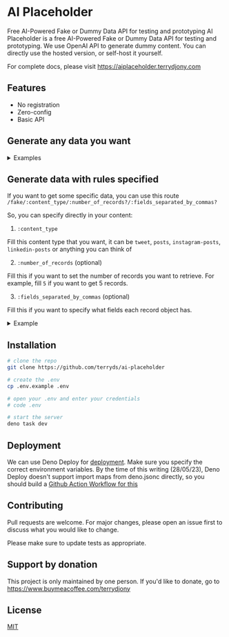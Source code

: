 # AI Placeholder

Free AI-Powered Fake or Dummy Data API for testing and prototyping
AI Placeholder is a free AI-Powered Fake or Dummy Data API for testing and prototyping.
We use OpenAI API to generate dummy content.
You can directly use the hosted version, or self-host it yourself.

For complete docs, please visit https://aiplaceholder.terrydjony.com

## Features
- No registration
- Zero-config
- Basic API

## Generate any data you want

<details>
<summary>Examples</summary>

### List of forum users
#### Request
```js
fetch('https://aiplaceholder.terrydjony.com/forum/users')
    .then(response => response.json())
    .then(json => console.log(json))
```
#### Response
```json
{
"users": [
    {
        "id": 1,
        "username": "johndoe",
        "name": "John Doe",
        "email": "johndoe@example.com",
        "avatar": "https://picsum.photos/200"
    },
    {
        "id": 2,
        "username": "janedoe",
        "name": "Jane Doe",
        "email": "janedoe@example.com",
        "avatar": "https://picsum.photos/200"
    },
    {
        "id": 3,
        "username": "bobsmith",
        "name": "Bob Smith",
        "email": "bobsmith@example.com",
        "avatar": "https://picsum.photos/200"
    }
]
}
```
### List of CRM sales deals with deal size more than 10K
#### Request
```js
fetch('https://aiplaceholder.terrydjony.com/crm/deals?amount_greater_than=10000&limit=3&project=marketing')
    .then(response => response.json())
    .then(json => console.log(json))
```
#### Response
```json
{
    "deals": [
        {
            "id": 1,
            "project": "marketing",
            "deal_owner": "Alice",
            "amount": 15000,
            "closed_date": "2020-07-01"
        },
        {
            "id": 2,
            "project": "marketing",
            "deal_owner": "Bob",
            "amount": 20000,
            "closed_date": "2020-06-28"
        },
        {
            "id": 3,
            "project": "marketing",
            "deal_owner": "Charlie",
            "amount": 12000,
            "closed_date": "2020-07-02"
        }
    ]
}
```
### List of products from marketplace sorted by price
#### Request
```js
fetch('https://aiplaceholder.terrydjony.com/products?marketplace=amazon&price_greater_than=20&views_greater_than=1000&sort_by=price&sort_order=desc')
      .then(response => response.json())
      .then(json => console.log(json))
```
#### Response
```json
{
    "products": [
        {
            "id": 456,
            "name": "Wireless Earbuds",
            "description": "Listen to your music on the go with these high-quality wireless earbuds.",
            "price": 35.99,
            "views": 1500,
            "image": "https://picsum.photos/200"
        },
        {
            "id": 123,
            "name": "Smartwatch",
            "description": "Stay connected with this sleek and stylish smartwatch.",
            "price": 25.99,
            "views": 2000,
            "image": "https://picsum.photos/200"
        },
        {
            "id": 789,
            "name": "Bluetooth Speaker",
            "description": "Get the party started with this powerful Bluetooth speaker.",
            "price": 22.49,
            "views": 1200,
            "image": "https://picsum.photos/200"
        }
    ]
}
```

</details>


## Generate data with rules specified

If you want to get some specific data, you can use this route  
`/fake/:content_type/:number_of_records?/:fields_separated_by_commas?`

So, you can specify directly in your content:
1. `:content_type`
  
Fill this content type that you want, it can be `tweet`, `posts`, `instagram-posts`, `linkedin-posts` or anything you can think of

2. `:number_of_records` (optional)
  
Fill this if you want to set the number of records you want to retrieve. For example, fill `5` if you want to get 5 records.

3. `:fields_separated_by_commas` (optional)
  
Fill this if you want to specify what fields each record object has.

<details>
<summary>Example</summary>

### Without query strings
#### Request
```js
fetch('https://aiplaceholder.terrydjony.com/fake/tweets/3/id,datetime,username,full_name,tweet,num_likes')
      .then(response => response.json())
      .then(json => console.log(json))
```

#### Response

```json
{
    "tweets": [
        {
            "id": 1,
            "datetime": "2020-07-01T10:30:00Z",
            "username": "johndoe",
            "full_name": "John Doe",
            "tweet": "Just had the best cup of coffee ever! ☕️",
            "num_likes": 10
        },
        {
            "id": 2,
            "datetime": "2020-07-02T15:45:00Z",
            "username": "johndoe",
            "full_name": "John Doe",
            "tweet": "Excited to be starting a new project today! 🚀",
            "num_likes": 12
        },
        {
            "id": 3,
            "datetime": "2020-07-03T20:00:00Z",
            "username": "johndoe",
            "full_name": "John Doe",
            "tweet": "Had a great workout at the gym today! Feeling pumped! 💪",
            "num_likes": 15
        }
    ]
}
```

### With imaginary query strings

#### Request
fetch('https://aiplaceholder.terrydjony.com/fake/users/3/id,username,full_name?sort_by=username&sort_order=asc')
      .then(response => response.json())
      .then(json => console.log(json))

#### Response
```json
{
    "users": [
        {
            "id": 1,
            "username": "jdoe",
            "full_name": "John Doe"
        },
        {
            "id": 3,
            "username": "msmith",
            "full_name": "Mary Smith"
        },
        {
            "id": 2,
            "username": "rjohnson",
            "full_name": "Robert Johnson"
        }
    ]
}
```


</details>


## Installation


```bash
# clone the repo
git clone https://github.com/terryds/ai-placeholder

# create the .env
cp .env.example .env

# open your .env and enter your credentials
# code .env

# start the server
deno task dev
```

## Deployment

We can use Deno Deploy for [deployment](https://deno.com/deploy/docs/how-to-deploy).
Make sure you specify the correct environment variables.
By the time of this writing (28/05/23), Deno Deploy doesn't support import maps from deno.jsonc directly, so you should build a [Github Action Workflow for this](https://github.com/denoland/deployctl/blob/main/action/README.md)

## Contributing

Pull requests are welcome. For major changes, please open an issue first
to discuss what you would like to change.

Please make sure to update tests as appropriate.

## Support by donation

This project is only maintained by one person. If you'd like to donate, go to https://www.buymeacoffee.com/terrydjony

## License

[MIT](https://choosealicense.com/licenses/mit/)